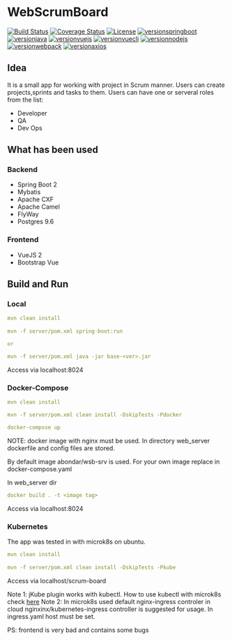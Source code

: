 # WebScrumBoard

[![Build Status](https://travis-ci.org/abondar24/WebScrumBoard.svg?branch=master)](https://travis-ci.org/abondar24/WebScrumBoard)
[![Coverage Status](https://coveralls.io/repos/github/abondar24/WebScrumBoard/badge.svg?branch=master)](https://coveralls.io/github/abondar24/WebScrumBoard?branch=master)
[![License](http://img.shields.io/:license-mit-blue.svg)](https://github.com/jonashackt/spring-boot-vuejs/blob/master/LICENSE)
[![versionspringboot](https://img.shields.io/badge/springboot-2.1.7_RELEASE-brightgreen.svg)](https://github.com/spring-projects/spring-boot)
[![versionjava](https://img.shields.io/badge/jdk-11-brightgreen.svg?logo=java)](https://github.com/spring-projects/spring-boot)
[![versionvuejs](https://img.shields.io/badge/vue.js-2.6.10-brightgreen.svg?logo=vue.js)](https://vuejs.org/)
[![versionvuecli](https://img.shields.io/badge/vue_CLI-3.11.0-brightgreen.svg?logo=vue.js)](https://cli.vuejs.org/)
[![versionnodejs](https://img.shields.io/badge/nodejs-v12.9.0-brightgreen.svg?logo=node.js)](https://nodejs.org/en/)
[![versionwebpack](https://img.shields.io/badge/webpack-4.28.4-brightgreen.svg?logo=webpack)](https://webpack.js.org/)
[![versionaxios](https://img.shields.io/badge/axios-0.18.0-brightgreen.svg)](https://github.com/axios/axios)


## Idea

It is a small app for working with project in Scrum manner. Users can create projects,sprints and tasks to them.
Users can have one or serveral roles from the list:

- Developer
- QA
- Dev Ops

## What has been used

### Backend

- Spring Boot 2
- Mybatis
- Apache CXF
- Apache Camel
- FlyWay
- Postgres 9.6

### Frontend

- VueJS 2
- Bootstrap Vue

## Build and Run

### Local

```yaml
mvn clean install
 
mvn -f server/pom.xml spring-boot:run

or 

mvn -f server/pom.xml java -jar base-<ver>.jar
```

Access via localhost:8024

### Docker-Compose

```yaml
mvn clean install

mvn -f server/pom.xml clean install -DskipTests -Pdocker

docker-compose up
```

NOTE: docker image with nginx must be used. In directory web_server dockerfile and config files are stored.

By default image abondar/wsb-srv is used. For your own image replace in docker-compose.yaml

In web_server dir
```yaml
docker build . -t <image tag>
```
Access via localhost:8024

### Kubernetes

The app was tested in with microk8s on ubuntu.

```yaml
mvn clean install
 
mvn -f server/pom.xml clean install -DskipTests -Pkube

```
Access via localhost/scrum-board

Note 1: jKube plugin works with kubectl. How to use kubectl with microk8s check [here](https://microk8s.io/docs/working-with-kubectl) 
Note 2: In microk8s used default nginx-ingress controler in cloud 
nginxinx/kubernetes-ingress controller is suggested for usage. In ingress.yaml host must be set.


PS: frontend is very bad and contains some bugs

